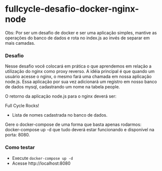 # fullcycle-desafio-docker-nginx-node

Obs: Por ser um desafio de docker e ser uma aplicação simples, mantive as operações do banco de dados e rota no index.js ao invés de separar em mais camadas.

### Desafio

Nesse desafio você colocará em prática o que aprendemos em relação a utilização do nginx como proxy reverso. A idéia principal é que quando um usuário acesse o nginx, o mesmo fará uma chamada em nossa aplicação node.js. Essa aplicação por sua vez adicionará um registro em nosso banco de dados mysql, cadastrando um nome na tabela people.

O retorno da aplicação node.js para o nginx deverá ser:

Full Cycle Rocks!

- Lista de nomes cadastrada no banco de dados.

Gere o docker-compose de uma forma que basta apenas rodarmos: docker-compose up -d que tudo deverá estar funcionando e disponível na porta: 8080.

### Como testar

* Execute `docker-compose up -d`
* Acesse http://localhost:8080
